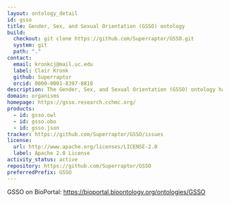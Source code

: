 ```yaml
---
layout: ontology_detail
id: gsso
title: Gender, Sex, and Sexual Orientation (GSSO) ontology
build:
  checkout: git clone https://github.com/Superraptor/GSSO.git
  system: git
  path: "."
contact:
  email: kronkcj@mail.uc.edu
  label: Clair Kronk
  github: Superraptor
  orcid: 0000-0001-8397-8810
description: The Gender, Sex, and Sexual Orientation (GSSO) ontology has terms for annotating interdisciplinary information concerning gender, sex, and sexual orientation for primary usage in the biomedical and adjacent sciences.
domain: organisms
homepage: https://gsso.research.cchmc.org/
products:
  - id: gsso.owl
  - id: gsso.obo
  - id: gsso.json
tracker: https://github.com/Superraptor/GSSO/issues
license:
  url: http://www.apache.org/licenses/LICENSE-2.0
  label: Apache 2.0 License
activity_status: active
repository: https://github.com/Superraptor/GSSO
preferredPrefix: GSSO
---
```


GSSO on BioPortal: https://bioportal.bioontology.org/ontologies/GSSO
